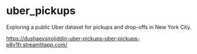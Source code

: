 # uber_pickups
Exploring a public Uber dataset for pickups and drop-offs in New York City. 

https://dushaevsirojiddin-uber-pickups-uber-pickups-p8v1fr.streamlitapp.com/
